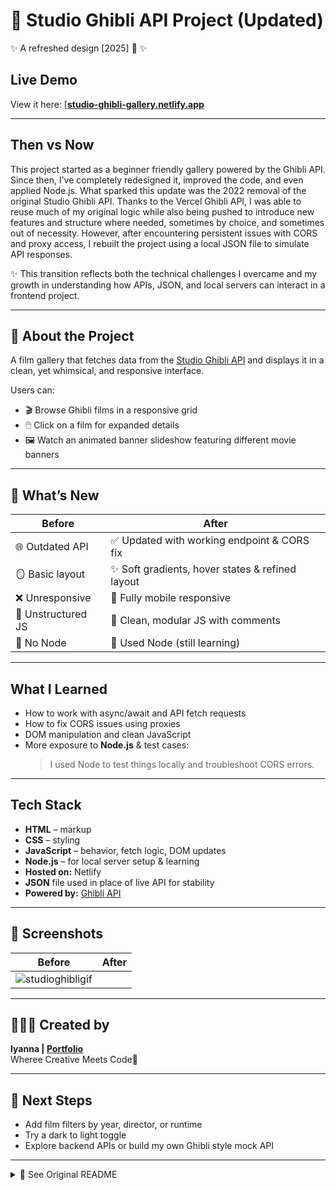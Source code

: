 # 🌸 Studio Ghibli API Project (Updated)  
✨ A refreshed design [2025] 🧼 ✨

## Live Demo  

View it here: [[**studio-ghibli-gallery.netlify.app**]((https://studioghibliapiproject.netlify.app/#))  

---

## Then vs Now  
This project started as a beginner friendly gallery powered by the Ghibli API. Since then, I’ve completely redesigned it, improved the code, and even applied Node.js. What sparked this update was the 2022 removal of the original Studio Ghibli API. Thanks to the Vercel Ghibli API, I was able to reuse much of my original logic while also being pushed to introduce new features and structure where needed, sometimes by choice, and sometimes out of necessity. However, after encountering persistent issues with CORS and proxy access, I rebuilt the project using a local JSON file to simulate API responses. 

✨ This transition reflects both the technical challenges I overcame and my growth in understanding how APIs, JSON, and local servers can interact in a frontend project.

---

## 💫 About the Project  
A film gallery that fetches data from the [Studio Ghibli API](https://ghibliapi.vercel.app/films) and displays it in a clean, yet whimsical, and responsive interface.

Users can:
- 🎬 Browse Ghibli films in a responsive grid  
- 🖱️ Click on a film for expanded details  
- 🖼️ Watch an animated banner slideshow featuring different movie banners  

---

## 🌟 What’s New  
| Before | After |
|--------|-------|
| 🌐 Outdated API | ✅ Updated with working endpoint & CORS fix |
| 🪞 Basic layout | ✨ Soft gradients, hover states & refined layout |
| ❌ Unresponsive | 📱 Fully mobile responsive |
| 🧵 Unstructured JS | 🧼 Clean, modular JS with comments |
| 🚫 No Node | 🌱 Used Node (still learning) |

---

## What I Learned  
- How to work with async/await and API fetch requests  
- How to fix CORS issues using proxies  
- DOM manipulation and clean JavaScript  
- More exposure to **Node.js** & test cases:  
   > I used Node to test things locally and troubleshoot CORS errors.

---

## Tech Stack  
- **HTML** – markup  
- **CSS** – styling
- **JavaScript** – behavior, fetch logic, DOM updates  
- **Node.js** – for local server setup & learning  
- **Hosted on:** Netlify
- **JSON** file used in place of live API for stability  
- **Powered by:** [Ghibli API](https://ghibliapi.vercel.app/films)

---

## 📸 Screenshots  
| Before | After |
|--------|-------|
|![studioghibligif](https://user-images.githubusercontent.com/87724081/202005100-d84d2bd3-a8e3-4f87-9ab7-c45eb61d4c1a.gif)|

---

## 👩🏾‍💻 Created by  
**Iyanna | [Portfolio](https://iyannadevelops.netlify.app/)**  
Wheree Creative Meets Code🌸

---

## 🌱 Next Steps    
- Add film filters by year, director, or runtime  
- Try a dark to light toggle  
- Explore backend APIs or build my own Ghibli style mock API

---

<details>
<summary>🌸 See Original README</summary>

# Studio-Ghibli-API-Project
## :purple_heart: :cherry_blossom: :dizzy: :star2: :sparkles: :purple_heart:

API project using the ghibliapi.heroku.app

:bulb: The inspiration for this project was to create a film gallery for Studio Ghibli that allows you to browse their films. This project uses the ghibli.heroku.app api. HTML for content, CSS for styling, and Javascript for behavior. 

:framed_picture: The project includes a banner slideshow that is timed to display a different film banner from Studio Ghibli. 

:pushpin: Users can also click on the film to learn more information. 

:art: The color pallete is a purple to pink gradient to capture the whimisical and dreamy aura alot of the Studio Ghibli films portray. 

![studioghibligif](https://user-images.githubusercontent.com/87724081/202005100-d84d2bd3-a8e3-4f87-9ab7-c45eb61d4c1a.gif)

</details>
